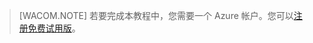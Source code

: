 ﻿> [WACOM.NOTE]
> 若要完成本教程中，您需要一个 Azure 帐户。您可以<a href="/zh-cn/pricing/1rmb-trial" target="_blank">注册免费试用版</a>。
